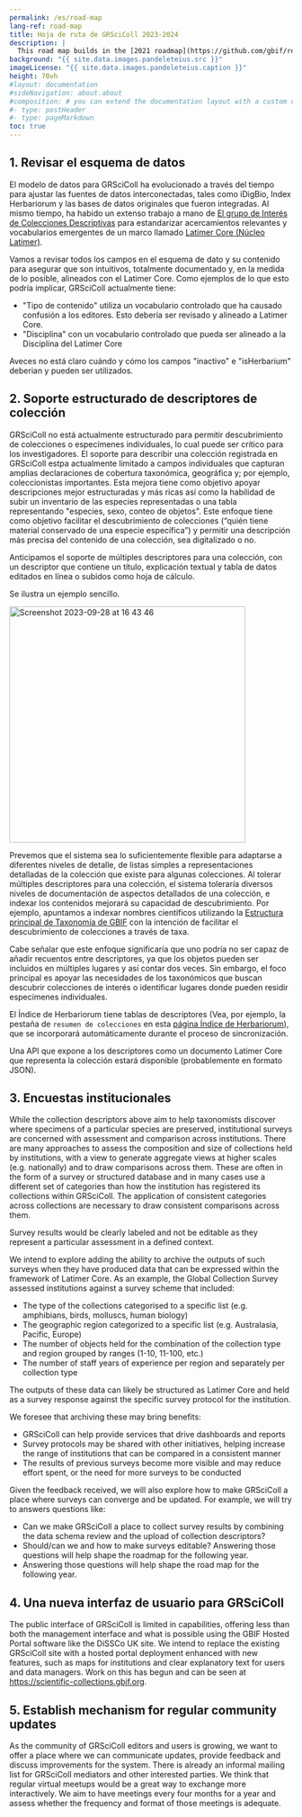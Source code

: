 ```yaml
---
permalink: /es/road-map
lang-ref: road-map
title: Hoja de ruta de GRSciColl 2023-2024
description: |
  This road map builds in the [2021 roadmap](https://github.com/gbif/registry/blob/dev/roadmap-grscicoll-2021.md) as well as the efforts in 2022 to build a community of editors an mediators.
background: "{{ site.data.images.pandeleteius.src }}"
imageLicense: "{{ site.data.images.pandeleteius.caption }}"
height: 70vh
#layout: documentation
#sideNavigation: about.about
#composition: # you can extend the documentation layout with a custom composition
#- type: postHeader
#- type: pageMarkdown
toc: true
---
```


## 1. Revisar el esquema de datos

El modelo de datos para GRSciColl ha evolucionado a través del tiempo para ajustar las fuentes de datos interconectadas, tales como iDigBio, Index Herbariorum y las bases de datos originales que fueron integradas. Al mismo tiempo, ha habido un extenso trabajo a mano de [El grupo de Interés de Colecciones Descriptivas](https://www.tdwg.org/community/cd/) para estandarizar acercamientos relevantes y vocabularios emergentes de un marco llamado [Latimer Core (Núcleo Latimer)](https://doi.org/10.3897/biss.6.91159).

Vamos a revisar todos los campos en el esquema de dato y su contenido para asegurar que son intuitivos, totalmente documentado y, en la medida de lo posible, alineados con el Latimer Core. Como ejemplos de lo que esto podría implicar, GRSciColl actualmente tiene:

- "Tipo de contenido" utiliza un vocabulario controlado que ha causado confusión a los editores. Esto debería ser revisado y alineado a Latimer Core.
- "Disciplina" con un vocabulario controlado que pueda ser alineado a la Disciplina del Latimer Core

Aveces no está claro cuándo y cómo los campos "inactivo" e "isHerbarium" deberian y pueden ser utilizados.

## 2. Soporte estructurado de descriptores de colección

GRSciColl no está actualmente estructurado para permitir descubrimiento de colecciones o especímenes individuales, lo cual puede ser crítico para los investigadores. El soporte para describir una colección registrada en GRSciColl estpa actualmente limitado a campos individuales que capturan amplias declaraciones de cobertura taxonómica, geográfica y; por ejemplo, coleccionistas importantes. Esta mejora tiene como objetivo apoyar descripciones mejor estructuradas y más ricas así como la habilidad de subir un inventario de las especies representadas o una tabla representando "especies, sexo, conteo de objetos". Este enfoque tiene como objetivo facilitar el descubrimiento de colecciones (“quién tiene material conservado de una especie específica”) y permitir una descripción más precisa del contenido de una colección, sea digitalizado o no.

Anticipamos el soporte de múltiples descriptores para una colección, con un descriptor que contiene un título, explicación textual y tabla de datos editados en línea o subidos como hoja de cálculo.

Se ilustra un ejemplo sencillo.

<img width="420" alt="Screenshot 2023-09-28 at 16 43 46" src="https://github.com/gbif/registry/assets/7677271/459e7d2a-2ddb-4307-9e8f-fef88db96ace" />

Prevemos que el sistema sea lo suficientemente flexible para adaptarse a diferentes niveles de detalle, de listas simples a representaciones detalladas de la colección que existe para algunas colecciones. Al tolerar múltiples descriptores para una colección, el sistema toleraría diversos niveles de documentación de aspectos detallados de una colección, e indexar los contenidos mejorará su capacidad de descubrimiento. Por ejemplo, apuntamos a indexar nombres científicos utilizando la [Estructura principal de Taxonomía de GBIF](https://doi.org/10.15468/39omei) con la intención de facilitar el descubrimiento de colecciones a través de taxa.

Cabe señalar que este enfoque significaría que uno podría no ser capaz de añadir recuentos entre descriptores, ya que los objetos pueden ser incluidos en múltiples lugares y así contar dos veces. Sin embargo, el foco principal es apoyar las necesidades de los taxonómicos que buscan descubrir colecciones de interés o identificar lugares donde pueden residir especímenes individuales.

El Índice de Herbariorum tiene tablas de descriptores (Vea, por ejemplo, la pestaña de `resumen de colecciones` en esta [página Índice de Herbariorum](https://sweetgum.nybg.org/science/ih/herbarium-details/?irn=125976)), que se incorporará automáticamente durante el proceso de sincronización.

Una API que expone a los descriptores como un documento Latimer Core que representa la colección estará disponible (probablemente en formato JSON).

## 3. Encuestas institucionales

While the collection descriptors above aim to help taxonomists discover where specimens of a particular species are preserved, institutional surveys are concerned with assessment and comparison across institutions. There are many approaches to assess the composition and size of collections held by institutions, with a view to generate aggregate views at higher scales (e.g. nationally) and to draw comparisons across them. These are often in the form of a survey or structured database and in many cases use a different set of categories than how the institution has registered its collections within GRSciColl. The application of consistent categories across collections are necessary to draw consistent comparisons across them.

Survey results would be clearly labeled and not be editable as they represent a particular assessment in a defined context.

We intend to explore adding the ability to archive the outputs of such surveys when they have produced data that can be expressed within the framework of Latimer Core. As an example, the Global Collection Survey assessed institutions against a survey scheme that included:

- The type of the collections categorised to a specific list (e.g. amphibians, birds, molluscs, human biology)
- The geographic region categorized to a specific list (e.g. Australasia, Pacific, Europe)
- The number of objects held for the combination of the collection type and region grouped by ranges (1-10, 11-100, etc.)
- The number of staff years of experience per region and separately per collection type

The outputs of these data can likely be structured as Latimer Core and held as a survey response against the specific survey protocol for the institution.

We foresee that archiving these may bring benefits:

- GRSciColl can help provide services that drive dashboards and reports
- Survey protocols may be shared with other initiatives, helping increase the range of institutions that can be compared in a consistent manner
- The results of previous surveys become more visible and may reduce effort spent, or the need for more surveys to be conducted

Given the feedback received, we will also explore how to make GRSciColl a place where surveys can converge and be updated. For example, we will try to answers questions like:

- Can we make GRSciColl a place to collect survey results by combining the data schema review and the upload of collection descriptors?
- Should/can we and how to make surveys editable? Answering those questions will help shape the roadmap for the following year.
- Answering those questions will help shape the road map for the following year.

## 4. Una nueva interfaz de usuario para GRSciColl

The public interface of GRSciColl is limited in capabilities, offering less than both the management interface and what is possible using the GBIF Hosted Portal software like the DiSSCo UK site. We intend to replace the existing GRSciColl site with a hosted portal deployment enhanced with new features, such as maps for institutions and clear explanatory text for users and data managers. Work on this has begun and can be seen at https://scientific-collections.gbif.org.

## 5. Establish mechanism for regular community updates

As the community of GRSciColl editors and users is growing, we want to offer a place where we can communicate updates, provide feedback and discuss improvements for the system. There is already an informal mailing list for GRSciColl mediators and other interested parties. We think that regular virtual meetups would be a great way to exchange more interactively. We aim to have meetings every four months for a year and assess whether the frequency and format of those meetings is adequate.
